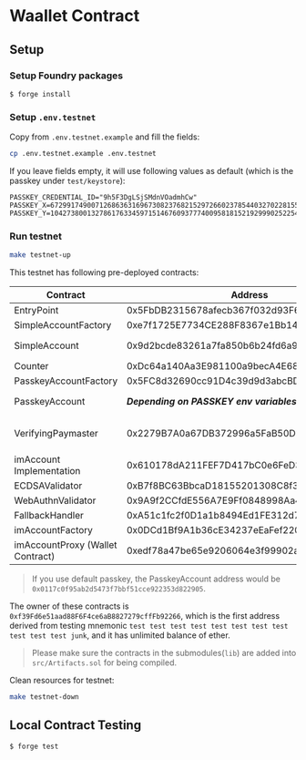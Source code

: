 # Waallet Contract

## Setup

### Setup Foundry packages

```
$ forge install
```

### Setup `.env.testnet`

Copy from `.env.testnet.example` and fill the fields:

```bash
cp .env.testnet.example .env.testnet
```

If you leave fields empty, it will use following values as default (which is the passkey under `test/keystore`):

```env
PASSKEY_CREDENTIAL_ID="9h5F3DgLSjSMdnVOadmhCw"
PASSKEY_X=67299174900712686363169673082376821529726602378544032702281553676098545184711
PASSKEY_Y=104273800132786176334597151467609377740095818152192999025225464410568038480397
```

### Run testnet

```bash
make testnet-up
```

This testnet has following pre-deployed contracts:

| Contract                         | Address                                    | Note                          |
| -------------------------------- | ------------------------------------------ | ----------------------------- |
| EntryPoint                       | 0x5FbDB2315678afecb367f032d93F642f64180aa3 |                               |
| SimpleAccountFactory             | 0xe7f1725E7734CE288F8367e1Bb143E90bb3F0512 |                               |
| SimpleAccount                    | 0x9d2bcde83261a7fa850b6b24fd6a9a81e9599d25 | Balance: 100 ether            |
| Counter                          | 0xDc64a140Aa3E981100a9becA4E685f962f0cF6C9 |                               |
| PasskeyAccountFactory            | 0x5FC8d32690cc91D4c39d9d3abcBD16989F875707 |                               |
| PasskeyAccount                   | **_Depending on PASSKEY env variables_**   | Balance: 100 ether            |
| VerifyingPaymaster               | 0x2279B7A0a67DB372996a5FaB50D91eAA73d2eBe6 | EntryPoint deposit: 100 ether |
| imAccount Implementation         | 0x610178dA211FEF7D417bC0e6FeD39F05609AD788 |                               |
| ECDSAValidator                   | 0xB7f8BC63BbcaD18155201308C8f3540b07f84F5e |     
| WebAuthnValidator                | 0x9A9f2CCfdE556A7E9Ff0848998Aa4a0CFD8863AE |                              |
| FallbackHandler                  | 0xA51c1fc2f0D1a1b8494Ed1FE312d7C3a78Ed91C0 |                               |
| imAccountFactory                 | 0x0DCd1Bf9A1b36cE34237eEaFef220932846BCD82 |                               |
| imAccountProxy (Wallet Contract) | 0xedf78a47be65e9206064e3f99902a969ff58ee93 | Balance: 100 ether            |

> If you use default passkey, the PasskeyAccount address would be `0x0117c0f95ab2d5473f7bbf51cce922353d822905`.

The owner of these contracts is `0xf39Fd6e51aad88F6F4ce6aB8827279cffFb92266`, which is the first address derived from testing mnemonic `test test test test test test test test test test test junk`, and it has unlimited balance of ether.

> Please make sure the contracts in the submodules(`lib`) are added into `src/Artifacts.sol` for being compiled.

Clean resources for testnet:

```bash
make testnet-down
```

## Local Contract Testing

```
$ forge test
```